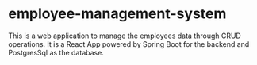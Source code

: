# employee-management-system
This is a web application to manage the employees data through CRUD operations. It is a React App powered by Spring Boot for the backend and PostgresSql as the database.
